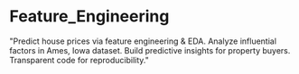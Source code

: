# Feature_Engineering
"Predict house prices via feature engineering &amp; EDA. Analyze influential factors in Ames, Iowa dataset. Build predictive insights for property buyers. Transparent code for reproducibility."
